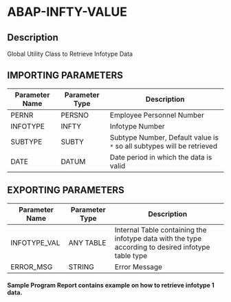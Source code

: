 # ABAP-INFTY-VALUE

## Description
Global Utility Class to Retrieve Infotype Data


## IMPORTING PARAMETERS

| Parameter Name  | Parameter Type | Description                                                             |
| --------------- | -------------- | ----------------------------------------------------------------------- |
| PERNR           | PERSNO         | Employee Personnel Number                                               |
| INFOTYPE        | INFTY          | Infotype Number                                                         |
| SUBTYPE         | SUBTY          | Subtype Number, Default value is `*` so all subtypes will be retrieved  |
| DATE            | DATUM          | Date period in which the data is valid                                  |


## EXPORTING PARAMETERS

| Parameter Name  | Parameter Type | Description                                                                                         |
| --------------- | -------------- | --------------------------------------------------------------------------------------------------- |
| INFOTYPE_VAL    | ANY TABLE      | Internal Table containing the infotype data with the type according to desired infotype table type  |
| ERROR_MSG       | STRING         | Error Message                                                                                       |

#### Sample Program Report contains example on how to retrieve infotype 1 data.
